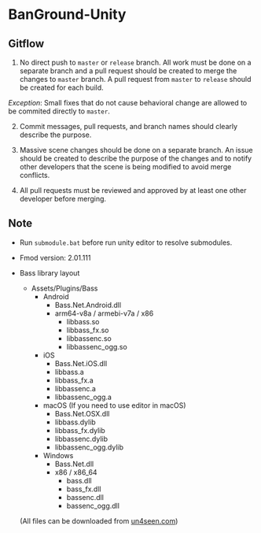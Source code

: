 # BanGround-Unity

## Gitflow
1. No direct push to `master` or `release` branch.
All work must be done on a separate branch and a pull request should be created to merge the changes to `master` branch.
A pull request from `master` to `release` should be created for each build.

*Exception*: Small fixes that do not cause behavioral change are allowed to be commited directly to `master`.

2. Commit messages, pull requests, and branch names should clearly describe the purpose.

3. Massive scene changes should be done on a separate branch.
An issue should be created to describe the purpose of the changes and to notify other developers that the scene is being modified to avoid merge conflicts.

4. All pull requests must be reviewed and approved by at least one other developer before merging.

## Note
- Run ```submodule.bat``` before run unity editor to resolve submodules.
- Fmod version: 2.01.111

- Bass library layout
    - Assets/Plugins/Bass
        - Android
            - Bass.Net.Android.dll
            - arm64-v8a / armebi-v7a / x86
                - libbass.so
                - libbass_fx.so
                - libbassenc.so
                - libbassenc_ogg.so
        - iOS
            - Bass.Net.iOS.dll
            - libbass.a
            - libbass_fx.a
            - libbassenc.a
            - libbassenc_ogg.a
        - macOS (If you need to use editor in macOS)
            - Bass.Net.OSX.dll
            - libbass.dylib
            - libbass_fx.dylib
            - libbassenc.dylib
            - libbassenc_ogg.dylib
        - Windows
            - Bass.Net.dll
            - x86 / x86_64
                - bass.dll
                - bass_fx.dll
                - bassenc.dll
                - bassenc_ogg.dll

    (All files can be downloaded from [un4seen.com](https://www.un4seen.com/))
